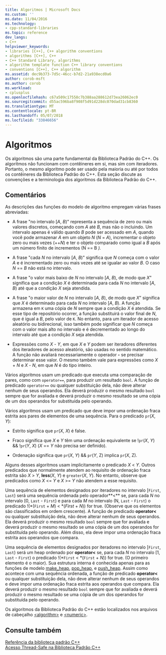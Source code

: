 ```yaml
---
title: Algoritmos | Microsoft Docs
ms.custom: ''
ms.date: 11/04/2016
ms.technology:
- cpp-standard-libraries
ms.topic: reference
dev_langs:
- C++
helpviewer_keywords:
- libraries [C++], C++ algorithm conventions
- algorithms [C++], C++
- C++ Standard Library, algorithms
- algorithm template function C++ library conventions
- conventions [C++], C++ algorithm
ms.assetid: dec9b373-7d5c-46cc-b7d2-21a938ecd0a6
author: corob-msft
ms.author: corob
ms.workload:
- cplusplus
ms.openlocfilehash: c67a509c17558c7b388aa288612d73ea26062ec0
ms.sourcegitcommit: d55ac596ba8f908f5d91d228dc070dad31cb8360
ms.translationtype: MT
ms.contentlocale: pt-BR
ms.lasthandoff: 05/07/2018
ms.locfileid: "33846656"
---
```

# <a name="algorithms"></a>Algoritmos

Os algoritmos são uma parte fundamental da Biblioteca Padrão do C++. Os algoritmos não funcionam com contêineres em si, mas sim com iteradores. Portanto, o mesmo algoritmo pode ser usado pela maioria ou até por todos os contêineres da Biblioteca Padrão do C++. Esta seção discute as convenções e a terminologia dos algoritmos da Biblioteca Padrão do C++.

## <a name="remarks"></a>Comentários

As descrições das funções do modelo de algoritmo empregam várias frases abreviadas:

- A frase "no intervalo [*A*, *B*)" representa a sequência de zero ou mais valores discretos, começando com *A* até *B*, mas não o incluindo. Um intervalo apenas é válido quando *B* pode ser acessado em *A*, quando você pode armazenar *A* em um objeto *N* (*N* = *A*), incrementar o objeto zero ou mais vezes (++*N*) e ter o objeto comparado como igual a *B* após um número finito de incrementos (N == B *).*

- A frase "cada *N* no intervalo [*A*, *B*)" significa que *N* começa com o valor *A* e é incrementado zero ou mais vezes até se igualar ao valor *B*. O caso *N* == *B* não está no intervalo.

- A frase "o valor mais baixo de *N* no intervalo [*A*, *B*), de modo que *X*" significa que a condição *X* é determinada para cada *N* no intervalo [*A*, *B*) até que a condição *X* seja atendida.

- A frase "o maior valor de *N* no intervalo [*A*, *B*), de modo que *X*” significa que *X* é determinado para cada *N* no intervalo [*A*, *B*). A função armazena em `K` uma cópia de *N* sempre que a condição *X* é atendida. Se esse tipo de repositório ocorrer, a função substituirá o valor final de *N*, que é igual a *B*, pelo valor de `K`. No entanto, para um iterador de acesso aleatório ou bidirecional, isso também pode significar que *N* começa com o valor mais alto no intervalo e é decrementado ao longo do intervalo até que a condição *X* seja atendida.

- Expressões como *X* - *Y*, em que *X* e *Y* podem ser iteradores diferentes dos iteradores de acesso aleatório, são usadas no sentido matemático. A função não avaliará necessariamente o operador **-** se precisar determinar esse valor. O mesmo também vale para expressões como *X* + *N* e *X* - *N*, em que *N* é do tipo inteiro.

Vários algoritmos usam um predicado que executa uma comparação de pares, como com `operator==`, para produzir um resultado `bool`. A função de predicado `operator==` ou qualquer substituição dela, não deve alterar nenhum de seus operandos. Ela deverá produzir o mesmo resultado `bool` sempre que for avaliada e deverá produzir o mesmo resultado se uma cópia de um dos operandos for substituída pelo operando.

Vários algoritmos usam um predicado que deve impor uma ordenação fraca estrita aos pares de elementos de uma sequência. Para o predicado `pr`(*X*, *Y*):

- Estrito significa que `pr`(*X*, *X*) é false.

- Fraco significa que *X* e *Y* têm uma ordenação equivalente se !`pr`(*X*, *Y*) && !`pr`(*Y*, *X*) (*X* == *Y* não precisa ser definido).

- Ordenação significa que `pr`(*X*, *Y*) && `pr`(*Y*, Z) implica `pr`(*X*, Z).

Alguns desses algoritmos usam implicitamente o predicado *X* \< *Y*. Outros predicados que normalmente atendem ao requisito de ordenação fraca estrita são *X* > *Y*, **less**(*X*, *Y*) e `greater`(*X*, *Y*). No entanto, observe que predicados como *X* \<= *Y* e *X* >= *Y* não atendem a esse requisito.

Uma sequência de elementos designados por iteradores no intervalo [`First`, `Last`) será uma sequência ordenada pelo operador**<** se, para cada *N* no intervalo [0, `Last` - `First`) e para cada *M* no intervalo (N, `Last` - `First`) o predicado !(\*(`First` + *M*) < \*(*First* + *N*)) for true. (Observe que os elementos são classificados em ordem crescente). A função de predicado **operator<** ou qualquer substituição dela, não deve alterar nenhum de seus operandos. Ela deverá produzir o mesmo resultado `bool` sempre que for avaliada e deverá produzir o mesmo resultado se uma cópia de um dos operandos for substituída pelo operando. Além disso, ela deve impor uma ordenação fraca estrita aos operandos que compara.

Uma sequência de elementos designados por iteradores no intervalo [`First`, `Last`) será um heap ordenado por **operator<** se, para cada *N* no intervalo [1, `Last` - `First`) o predicado !(\*`First` < \*(`First` + *N*)) for true. (O primeiro elemento é o maior). Sua estrutura interna é conhecida apenas para as funções de modelo [make_heap](../standard-library/algorithm-functions.md#make_heap), [pop_heap](../standard-library/algorithm-functions.md#pop_heap), e [push_heap](../standard-library/algorithm-functions.md#push_heap). Assim como acontece com uma sequência ordenada, a função de predicado **operator<** ou qualquer substituição dela, não deve alterar nenhum de seus operandos e deve impor uma ordenação fraca estrita aos operandos que compara. Ela deverá produzir o mesmo resultado `bool` sempre que for avaliada e deverá produzir o mesmo resultado se uma cópia de um dos operandos for substituída pelo operando.

Os algoritmos da Biblioteca Padrão do C++ estão localizados nos arquivos de cabeçalho [\<algorithm>](../standard-library/algorithm.md) e [\<numeric>](../standard-library/numeric.md).

## <a name="see-also"></a>Consulte também

[Referência da biblioteca padrão C++](../standard-library/cpp-standard-library-reference.md)<br/>
[Acesso Thread-Safe na Biblioteca Padrão C++](../standard-library/thread-safety-in-the-cpp-standard-library.md)<br/>
